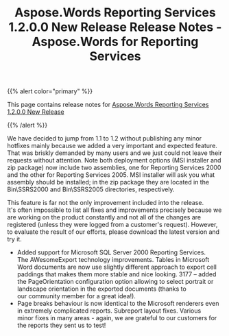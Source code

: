 ﻿---
title: Aspose.Words Reporting Services 1.2.0.0 New Release Release Notes - Aspose.Words for Reporting Services
articleTitle: Aspose.Words Reporting Services 1.2.0.0 New Release Release Notes
linktitle: Aspose.Words Reporting Services 1.2.0.0 New Release Release Notes
description: "Aspose.Words Reporting Services 1.2.0.0 New Release Release Notes – learn about the latest updates and fixes."
type: docs
weight: 140
url: /reportingservices/aspose-words-reporting-services-1-2-0-0-new-release-release-notes/
---

{{% alert color="primary" %}} 

This page contains release notes for [Aspose.Words Reporting Services 1.2.0.0 New Release](https://downloads.aspose.com/words/reportingservices/new-releases/aspose.words-reporting-services-1.2.0.0-new-release/)

{{% /alert %}} 

We have decided to jump from 1.1 to 1.2 without publishing any minor hotfixes mainly because we added a very important and expected feature. That was briskly demanded by many users and we just could not leave their requests without attention. Note both deployment options (MSI installer and zip package) now include two assemblies, one for Reporting Services 2000 and the other for Reporting Services 2005. MSI installer will ask you what assembly should be installed; in the zip package they are located in the Bin\SSRS2000 and Bin\SSRS2005 directories, respectively.

This feature is far not the only improvement included into the release. It's often impossible to list all fixes and improvements precisely because we are working on the product constantly and not all of the changes are registered (unless they were logged from a customer's request). However, to evaluate the result of our efforts, please download the latest version and try it.

- Added support for Microsoft SQL Server 2000 Reporting Services.<br>
  The AWesomeExport technology improvements. Tables in Microsoft Word documents are now use slightly different approach to export cell paddings that makes them more stable and nice looking. 
  3177 – added the PageOrientation configuration option allowing to select portrait or landscape orientation in the exported documents (thanks to our community member for a great idea!). 
- Page breaks behaviour is now identical to the Microsoft renderers even in extremely complicated reports.
  Subreport layout fixes. 
  Various minor fixes in many areas - again, we are grateful to our customers for the reports they sent us to test! 
